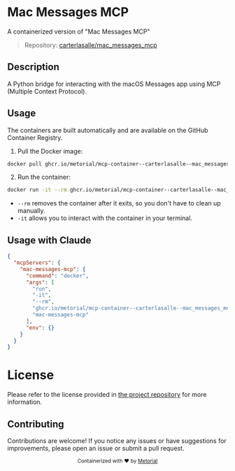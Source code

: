 
# Mac Messages MCP

A containerized version of "Mac Messages MCP"

> Repository: [carterlasalle/mac_messages_mcp](https://github.com/carterlasalle/mac_messages_mcp)

## Description

A Python bridge for interacting with the macOS Messages app using MCP (Multiple Context Protocol).


## Usage

The containers are built automatically and are available on the GitHub Container Registry.

1. Pull the Docker image:

```bash
docker pull ghcr.io/metorial/mcp-container--carterlasalle--mac_messages_mcp--mac-messages-mcp
```

2. Run the container:

```bash
docker run -it --rm ghcr.io/metorial/mcp-container--carterlasalle--mac_messages_mcp--mac-messages-mcp 
```

- `--rm` removes the container after it exits, so you don't have to clean up manually.
- `-it` allows you to interact with the container in your terminal.



## Usage with Claude

```json
{
  "mcpServers": {
    "mac-messages-mcp": {
      "command": "docker",
      "args": [
        "run",
        "-it",
        "--rm",
        "ghcr.io/metorial/mcp-container--carterlasalle--mac_messages_mcp--mac-messages-mcp",
        "mac-messages-mcp"
      ],
      "env": {}
    }
  }
}
```

# License

Please refer to the license provided in [the project repository](https://github.com/carterlasalle/mac_messages_mcp) for more information.

## Contributing

Contributions are welcome! If you notice any issues or have suggestions for improvements, please open an issue or submit a pull request.

<div align="center">
  <sub>Containerized with ❤️ by <a href="https://metorial.com">Metorial</a></sub>
</div>
  